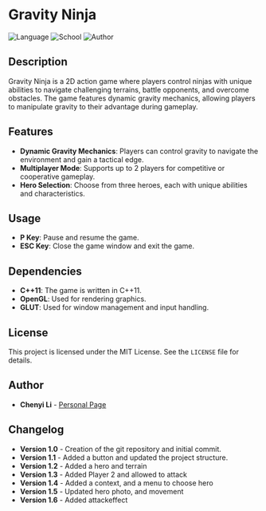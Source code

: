 # Gravity Ninja


![Language](https://img.shields.io/badge/language-C%2B%2B-blue)
![School](https://img.shields.io/badge/school-ESIEE-orange)
![Author](https://img.shields.io/badge/author-Chenyi%20Li-brightgreen)
## Description

Gravity Ninja is a 2D action game where players control ninjas with unique abilities to navigate challenging terrains, battle opponents, and overcome obstacles. The game features dynamic gravity mechanics, allowing players to manipulate gravity to their advantage during gameplay.

## Features

- **Dynamic Gravity Mechanics**: Players can control gravity to navigate the environment and gain a tactical edge.
- **Multiplayer Mode**: Supports up to 2 players for competitive or cooperative gameplay.
- **Hero Selection**: Choose from three heroes, each with unique abilities and characteristics.


## Usage

- **P Key**: Pause and resume the game.
- **ESC Key**: Close the game window and exit the game.

## Dependencies

- **C++11**: The game is written in C++11.
- **OpenGL**: Used for rendering graphics.
- **GLUT**: Used for window management and input handling.


## License

This project is licensed under the MIT License. See the `LICENSE` file for details.

## Author

- **Chenyi Li** -  [Personal Page](https://github.com/Nichenggan)

## Changelog

- **Version 1.0** - Creation of the git repository and initial commit.
- **Version 1.1** - Added a button and updated the project structure.
- **Version 1.2** - Added a hero and terrain
- **Version 1.3** - Added Player 2 and allowed to attack
- **Version 1.4** - Added a context, and a menu to choose hero
- **Version 1.5** - Updated hero photo, and movement
- **Version 1.6** - Added attackeffect

